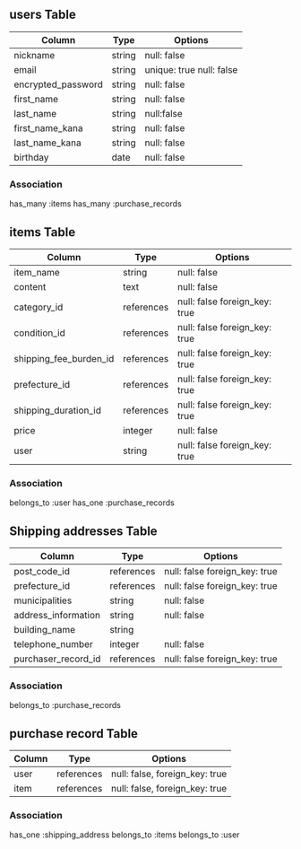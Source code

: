 ## users Table

|Column             |Type      |Options                       |
|------             |----      |-------                       |
|nickname           |string    |null: false                   |
|email              |string    |unique: true  null: false     |
|encrypted_password |string    |null: false                   |
|first_name         |string    |null: false                   |
|last_name          |string    |null:false                    |
|first_name_kana    |string    |null: false                   |
|last_name_kana     |string    |null: false                   |
|birthday           |date      |null: false                   |

### Association
has_many :items
has_many :purchase_records



## items Table
|Column                    |Type       |Options                         |
|------                    |----       |-------                         |
|item_name                 |string     |null: false                     |
|content                   |text       |null: false                     |
|category_id               |references |null: false  foreign_key: true  |
|condition_id              |references |null: false  foreign_key: true  |
|shipping_fee_burden_id    |references |null: false  foreign_key: true  |
|prefecture_id             |references |null: false  foreign_key: true  |
|shipping_duration_id      |references |null: false  foreign_key: true  |
|price                     |integer    |null: false                     |
|user                      |string     |null: false  foreign_key: true  |

### Association
belongs_to :user
has_one :purchase_records


## Shipping addresses Table

|Column                |Type       |Options                       |
|------                |----       |-------                       |
|post_code_id          |references |null: false  foreign_key: true|
|prefecture_id         |references |null: false  foreign_key: true|
|municipalities        |string     |null: false                   |
|address_information   |string     |null: false                   |
|building_name         |string     |                              |
|telephone_number      |integer    |null: false                   |
|purchaser_record_id   |references |null: false  foreign_key: true|

### Association
belongs_to :purchase_records


## purchase record Table
|Column        |Type        |Options                         |
|------        |----        |-------                         |
|user          | references |null: false,  foreign_key: true |
|item          | references |null: false,  foreign_key: true |

### Association
has_one :shipping_address
belongs_to :items
belongs_to :user
